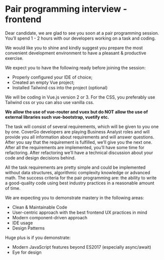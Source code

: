 # Pair programming interview - frontend

Dear candidate, we are glad to see you soon at a pair programming session. 
You’ll spend 1 - 2 hours with our developers working on a task and coding.

We would like you to shine and kindly suggest you prepare the most convenient
development environment to have a pleasant & productive exercise. 

We expect you to have the following ready before joining the session:
+ Properly configured your IDE of choice;
+ Created an empty Vue project;
+ Installed Tailwind css into the project (optional)

We will be coding in Vue.js version 2 or 3. For the CSS, you preferably use Tailwind css or you can also use vanilla css. 

**We allow the use of vue-router and vuex but do NOT allow the use of external libraries such vue-bootstrap, vuetify etc.**

The task will consist of several requirements, which will be given to you one by one.
CoverGo developers are playing Business Analyst roles and will provide you all information about requirements and will answer questions. After you say that the requirement is fulfilled, we’ll give you the next one. 
After all the requirements are implemented, you’ll have some time for refactoring. After refactoring we’ll have a technical discussion about your code and design decisions behind.

All the task requirements are pretty simple and could be implemented without data structures, algorithmic complexity knowledge or advanced math. 
The success criteria for the pair programming are: the ability to write a good-quality code using best industry practices in a reasonable amount of time. 

We are expecting you to demonstrate mastery in the following areas: 

+ Clean & Maintainable Code
+ User-centric approach with the best frontend UX practices in mind
+ Modern component-driven approach
+ IDE usage
+ Design Patterns

Huge plus is if you demonstrate:

+ Modern JavaScript features beyond ES2017 (especially async/await)
+ Eye for design
